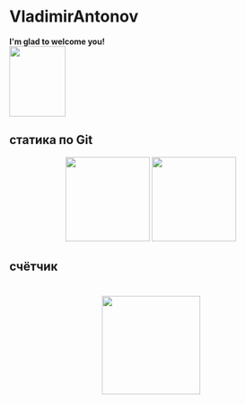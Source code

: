 # VladimirAntonov
<strong>I'm glad to welcome you!</strong>
<br><img src="https://i.pinimg.com/564x/ff/cd/a1/ffcda1ddf83fe41924b1481d0ad1ccee.jpg" width="100" height="125">

## статика по Git
<p align='center'>
   <a href="https://github-readme-stats.vercel.app/api?username=VladimirSkills&show_icons=true&count_private=true">
       <img height=150 src="https://github-readme-stats.vercel.app/api?username=VladimirSkills&show_icons=true&count_private=true"/></a>
   <a href="https://github.com/VladimirSkills/github-readme-stats">
       <img height=150 src="https://github-readme-stats.vercel.app/api/top-langs/?username=VladimirSkills&layout=compact"/></a>
</p>

## счётчик
<div align="center" style="margin: 40px 0">
   <a href="https://vladimirskills.github.io/VladimirAntonov/">
       <img width="175px" src="https://komarev.com/ghpvc/?username=VladimirSkills&color=DE002D">
   </a>
</div>
